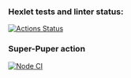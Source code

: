 ### Hexlet tests and linter status:
[![Actions Status](https://github.com/Leepoch/frontend-project-11/actions/workflows/hexlet-check.yml/badge.svg)](https://github.com/Leepoch/frontend-project-11/actions)

### Super-Puper action
[![Node CI](https://github.com/Leepoch/frontend-project-11/actions/workflows/checklinttestbuild.yml/badge.svg)](https://github.com/Leepoch/frontend-project-11/actions/workflows/checklinttestbuild.yml)